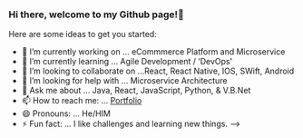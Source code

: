 ### Hi there, welcome to my Github page!👋



Here are some ideas to get you started:

- 🔭 I’m currently working on ... eCommmerce Platform and Microservice 
- 🌱 I’m currently learning ... Agile Development / ‘DevOps'
- 👯 I’m looking to collaborate on ...React, React Native, IOS, SWift, Android
- 🤔 I’m looking for help with ... Microservice Architecture
- 💬 Ask me about ... Java, React, JavaScript, Python, & V.B.Net
- 📫 How to reach me: ... [Portfolio](https://danieljajrlafontant.com/)
- 😄 Pronouns: ... He/HIM
- ⚡ Fun fact: ... I like challenges and learning new things.
-->
